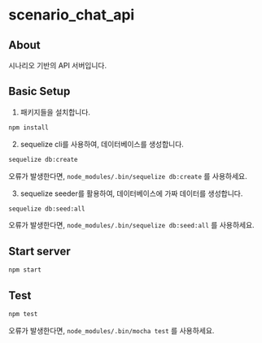 # scenario_chat_api

## About

시나리오 기반의 API 서버입니다.

## Basic Setup

1. 패키지들을 설치합니다.

```bash
npm install
```

2. sequelize cli를 사용하여, 데이터베이스를 생성합니다.

```bash
sequelize db:create
```

오류가 발생한다면, `node_modules/.bin/sequelize db:create` 를 사용하세요.

3. sequelize seeder를 활용하여, 데이터베이스에 가짜 데이터를 생성합니다.

```bash
sequelize db:seed:all
```

오류가 발생한다면, `node_modules/.bin/sequelize db:seed:all` 를 사용하세요.

## Start server

```bash
npm start
```

## Test

```bash
npm test
```

오류가 발생한다면, `node_modules/.bin/mocha test` 를 사용하세요.
